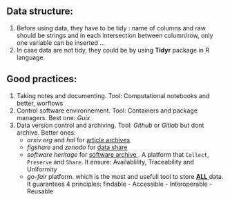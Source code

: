 ## Data structure:
  1. Before using data, they have to be tidy : name of columns and raw should be strings and in each intersection between column/row, only one variable can be inserted ...
  2. In case data are not tidy, they could be by using **Tidyr** package in R language.
  
  
 ## Good practices:
  1. Taking notes and documenting. Tool: Computational notebooks and better, worflows
  2. Control software environnement. Tool: Containers and package managers. Best one: *Guix* 
  3. Data version control and archiving. Tool: *Github* or *Gitlab* but dont archive. Better ones: 
      - *arxiv.org* and *hal* for <ins>article archives</ins>
      - *figshare* and *zenodo* for <ins>data share</ins>
      - *software heritage* for <ins> software archive </ins>. A platform that `Collect`, `Preserve` and `Share`. It ensure: Availablility, Traceability and Uniformity 
      - *go-fair* platform. which is the most and usefull tool to store <ins> **ALL** </ins> data. It guarantees 4 principles: findable - Accessible - Interoperable - Reusable 
  
